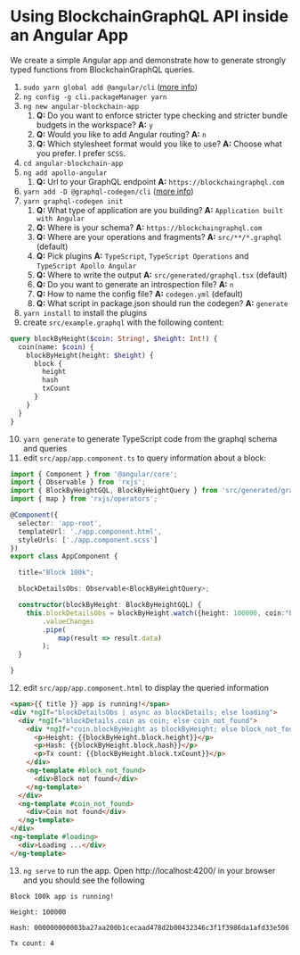 # Using BlockchainGraphQL API inside an Angular App

We create a simple Angular app and demonstrate how to generate strongly typed functions from BlockchainGraphQL queries.

1. `sudo yarn global add @angular/cli` ([more info](https://cli.angular.io/))
2. `ng config -g cli.packageManager yarn`
3. `ng new angular-blockchain-app`
    1. **Q:** Do you want to enforce stricter type checking and stricter bundle budgets in the workspace? **A:** `y`
    2. **Q:** Would you like to add Angular routing? **A:** `n`
    3. **Q:** Which stylesheet format would you like to use? **A:** Choose what you prefer. I prefer `SCSS`.
4. `cd angular-blockchain-app`
5. `ng add apollo-angular`
    1. **Q:** Url to your GraphQL endpoint **A:** `https://blockchaingraphql.com`
6. `yarn add -D @graphql-codegen/cli` ([more info](https://graphql-code-generator.com/docs/getting-started/index))
7. `yarn graphql-codegen init`
    1. **Q:** What type of application are you building? **A:** `Application built with Angular`
    2. **Q:** Where is your schema? **A:** `https://blockchaingraphql.com`
    3. **Q:** Where are your operations and fragments? **A:** `src/**/*.graphql` (default)
    4. **Q:** Pick plugins **A:** `TypeScript`, `TypeScript Operations` and `TypeScript Apollo Angular`
    5. **Q:** Where to write the output **A:** `src/generated/graphql.tsx` (default)
    6. **Q:** Do you want to generate an introspection file? **A:** `n`
    7. **Q:** How to name the config file? **A:** `codegen.yml` (default)
    8. **Q:** What script in package.json should run the codegen? **A:** `generate`
8. `yarn install` to install the plugins
9. create `src/example.graphql` with the following content:
```GraphQL
query blockByHeight($coin: String!, $height: Int!) {
  coin(name: $coin) {
    blockByHeight(height: $height) {
      block {
        height
        hash
        txCount
      }
    }
  }
}
```
10. `yarn generate` to generate TypeScript code from the graphql schema and queries
11. edit `src/app/app.component.ts` to query information about a block:
```TypeScript
import { Component } from '@angular/core';
import { Observable } from 'rxjs';
import { BlockByHeightGQL, BlockByHeightQuery } from 'src/generated/graphql';
import { map } from 'rxjs/operators';

@Component({
  selector: 'app-root',
  templateUrl: './app.component.html',
  styleUrls: ['./app.component.scss']
})
export class AppComponent {

  title="Block 100k";

  blockDetailsObs: Observable<BlockByHeightQuery>;

  constructor(blockByHeight: BlockByHeightGQL) {
    this.blockDetailsObs = blockByHeight.watch({height: 100000, coin:"bitcoin"})
        .valueChanges
        .pipe(
            map(result => result.data)
        );
  }

}

```
12. edit `src/app/app.component.html` to display the queried information
```html
<span>{{ title }} app is running!</span>
<div *ngIf="blockDetailsObs | async as blockDetails; else loading">
  <div *ngIf="blockDetails.coin as coin; else coin_not_found">
    <div *ngIf="coin.blockByHeight as blockByHeight; else block_not_found">
      <p>Height: {{blockByHeight.block.height}}</p>
      <p>Hash: {{blockByHeight.block.hash}}</p>
      <p>Tx count: {{blockByHeight.block.txCount}}</p>
    </div>
    <ng-template #block_not_found>
      <div>Block not found</div>
    </ng-template>
  </div>
  <ng-template #coin_not_found>
    <div>Coin not found</div>
  </ng-template>
</div>
<ng-template #loading>
  <div>Loading ...</div>
</ng-template>
```
13. `ng serve` to run the app. Open http://localhost:4200/ in your browser and you should see the following
```
Block 100k app is running!

Height: 100000

Hash: 000000000003ba27aa200b1cecaad478d2b00432346c3f1f3986da1afd33e506

Tx count: 4
```
